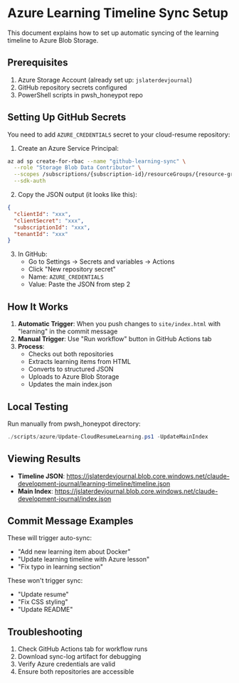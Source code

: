 # Azure Learning Timeline Sync Setup

This document explains how to set up automatic syncing of the learning timeline to Azure Blob Storage.

## Prerequisites

1. Azure Storage Account (already set up: `jslaterdevjournal`)
2. GitHub repository secrets configured
3. PowerShell scripts in pwsh_honeypot repo

## Setting Up GitHub Secrets

You need to add `AZURE_CREDENTIALS` secret to your cloud-resume repository:

1. Create an Azure Service Principal:
```bash
az ad sp create-for-rbac --name "github-learning-sync" \
  --role "Storage Blob Data Contributor" \
  --scopes /subscriptions/{subscription-id}/resourceGroups/{resource-group}/providers/Microsoft.Storage/storageAccounts/jslaterdevjournal \
  --sdk-auth
```

2. Copy the JSON output (it looks like this):
```json
{
  "clientId": "xxx",
  "clientSecret": "xxx",
  "subscriptionId": "xxx",
  "tenantId": "xxx"
}
```

3. In GitHub:
   - Go to Settings → Secrets and variables → Actions
   - Click "New repository secret"
   - Name: `AZURE_CREDENTIALS`
   - Value: Paste the JSON from step 2

## How It Works

1. **Automatic Trigger**: When you push changes to `site/index.html` with "learning" in the commit message
2. **Manual Trigger**: Use "Run workflow" button in GitHub Actions tab
3. **Process**:
   - Checks out both repositories
   - Extracts learning items from HTML
   - Converts to structured JSON
   - Uploads to Azure Blob Storage
   - Updates the main index.json

## Local Testing

Run manually from pwsh_honeypot directory:
```powershell
./scripts/azure/Update-CloudResumeLearning.ps1 -UpdateMainIndex
```

## Viewing Results

- **Timeline JSON**: https://jslaterdevjournal.blob.core.windows.net/claude-development-journal/learning-timeline/timeline.json
- **Main Index**: https://jslaterdevjournal.blob.core.windows.net/claude-development-journal/index.json

## Commit Message Examples

These will trigger auto-sync:
- "Add new learning item about Docker"
- "Update learning timeline with Azure lesson"
- "Fix typo in learning section"

These won't trigger sync:
- "Update resume"
- "Fix CSS styling"
- "Update README"

## Troubleshooting

1. Check GitHub Actions tab for workflow runs
2. Download sync-log artifact for debugging
3. Verify Azure credentials are valid
4. Ensure both repositories are accessible